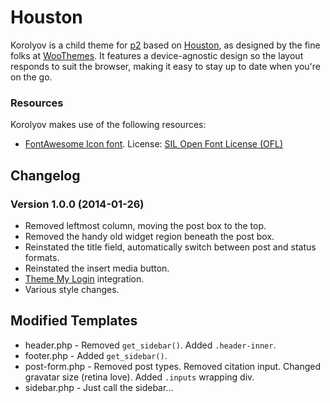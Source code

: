 # Houston

Korolyov is a child theme for [p2](http://p2theme.com/) based on [Houston](http://wordpress.org/themes/houston), as designed by the fine folks at [WooThemes](http://woothemes.com). It features a device-agnostic design so the layout responds to suit the browser, making it easy to stay up to date when you're on the go.

### Resources

Korolyov makes use of the following resources:

* [FontAwesome Icon font](http://fortawesome.github.io/Font-Awesome/). License: [SIL Open Font License (OFL)](http://scripts.sil.org/cms/scripts/page.php?site_id=nrsi&id=OFL)

## Changelog

### Version 1.0.0 (2014-01-26)
* Removed leftmost column, moving the post box to the top.
* Removed the handy old widget region beneath the post box.
* Reinstated the title field, automatically switch between post and status formats.
* Reinstated the insert media button.
* [Theme My Login](http://wordpress.org/plugins/theme-my-login/) integration.
* Various style changes.

## Modified Templates

* header.php - Removed `get_sidebar()`. Added `.header-inner`.
* footer.php - Added `get_sidebar()`.
* post-form.php - Removed post types. Removed citation input. Changed gravatar size (retina love). Added `.inputs` wrapping div.
* sidebar.php - Just call the sidebar...
